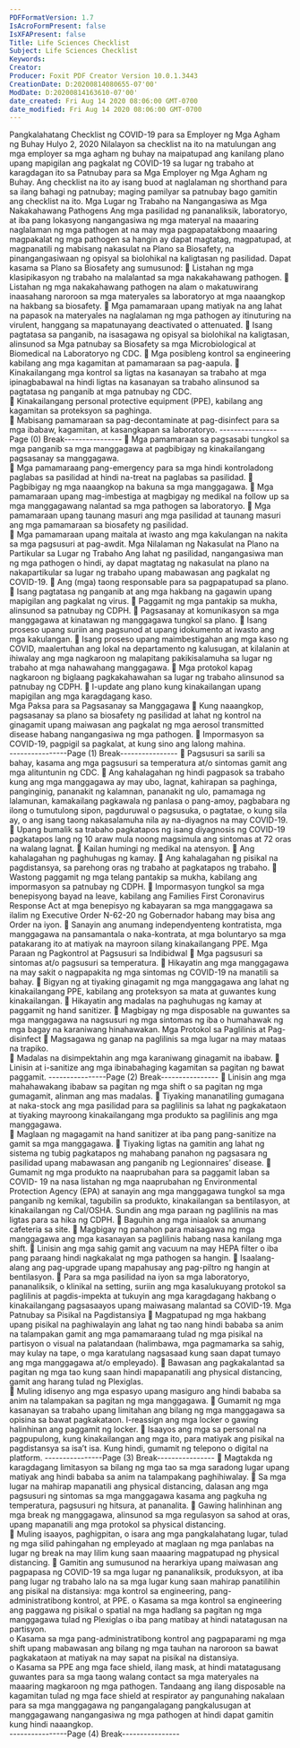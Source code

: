 ```yaml
---
PDFFormatVersion: 1.7
IsAcroFormPresent: false
IsXFAPresent: false
Title: Life Sciences Checklist
Subject: Life Sciences Checklist
Keywords: 
Creator: 
Producer: Foxit PDF Creator Version 10.0.1.3443
CreationDate: D:20200814080655-07'00'
ModDate: D:20200814163610-07'00'
date_created: Fri Aug 14 2020 08:06:00 GMT-0700
date_modified: Fri Aug 14 2020 08:06:00 GMT-0700
---
```

Pangkalahatang Checklist ng COVID-19 
para sa Employer ng Mga Agham ng Buhay 
Hulyo 2, 2020 
Nilalayon sa checklist na ito na matulungan ang mga employer sa mga agham ng buhay na 
maipatupad ang kanilang plano upang mapigilan ang pagkalat ng COVID-19 sa lugar ng 
trabaho at karagdagan ito sa Patnubay para sa Mga Employer ng Mga Agham ng Buhay. Ang 
checklist na ito ay isang buod at naglalaman ng shorthand para sa ilang bahagi ng patnubay; 
maging pamilyar sa patnubay bago gamitin ang checklist na ito. 
Mga Lugar ng Trabaho na Nangangasiwa as 
Mga Nakakahawang Pathogens 
Ang mga pasilidad ng pananaliksik, laboratoryo, at iba pang lokasyong 
nangangasiwa ng mga materyal na maaaring naglalaman ng mga pathogen at na 
may mga pagpapatakbong maaaring magpakalat ng mga pathogen sa hangin ay 
dapat magtatag, magpatupad, at magpanatili ng mabisang nakasulat na Plano sa 
Biosafety, na pinangangasiwaan ng opisyal sa biolohikal na kaligtasan ng pasilidad. 
Dapat kasama sa Plano sa Biosafety ang sumusunod: 
 Listahan ng mga klasipikasyon ng trabaho na malalantad sa mga 
nakakahawang pathogen. 
 Listahan ng mga nakakahawang pathogen na alam o makatuwirang 
inaasahang naroroon sa mga materyales sa laboratoryo at mga naaangkop na 
hakbang sa biosafety. 
 Mga pamamaraan upang matiyak na ang lahat na papasok na materyales na 
naglalaman ng mga pathogen ay itinuturing na virulent, hanggang sa 
mapatunayang deactivated o attenuated. 
 Isang pagtatasa sa panganib, na isasagawa ng opisyal sa biolohikal na 
kaligtasan, alinsunod sa Mga patnubay sa Biosafety sa mga Microbiological at 
Biomedical na Laboratoryo ng CDC. 
 Mga posibleng kontrol sa engineering kabilang ang mga kagamitan at 
pamamaraan sa pag-aapula. 
 Kinakailangang mga kontrol sa ligtas na kasanayan sa trabaho at mga 
ipinagbabawal na hindi ligtas na kasanayan sa trabaho alinsunod sa pagtatasa 
ng panganib at mga patnubay ng CDC.  
 Kinakailangang personal protective equipment (PPE), kabilang ang kagamitan sa 
proteksyon sa paghinga.  
 Mabisang pamamaraan sa pag-decontaminate at pag-disinfect para sa mga 
ibabaw, kagamitan, at kasangkapan sa laboratoryo. 
----------------Page (0) Break----------------
 Mga pamamaraan sa pagsasabi tungkol sa mga panganib sa mga 
manggagawa at pagbibigay ng kinakailangang pagsasanay sa manggagawa.  
 Mga pamamaraang pang-emergency para sa mga hindi kontroladong 
paglabas sa pasilidad at hindi na-treat na paglabas sa pasilidad. 
 Pagbibigay ng mga naaangkop na bakuna sa mga manggagawa. 
 Mga pamamaraan upang mag-imbestiga at magbigay ng medikal na follow up 
sa mga manggagawang nalantad sa mga pathogen sa laboratoryo. 
 Mga pamamaraan upang taunang masuri ang mga pasilidad at taunang masuri 
ang mga pamamaraan sa biosafety ng pasilidad.  
 Mga pamamaraan upang maitala at iwasto ang mga kakulangan na nakita sa 
mga pagsusuri at pag-awdit. 
Mga Nilalaman ng Nakasulat na Plano na 
Partikular sa Lugar ng Trabaho 
Ang lahat ng pasilidad, nangangasiwa man ng mga pathogen o hindi, ay 
dapat magtatag ng nakasulat na plano na nakapartikular sa lugar ng 
trabaho upang mabawasan ang pagkalat ng COVID-19. 
 Ang (mga) taong responsable para sa pagpapatupad sa plano.  
 Isang pagtatasa ng panganib at ang mga hakbang na gagawin upang 
mapigilan ang pagkalat ng virus. 
 Paggamit ng mga pantakip sa mukha, alinsunod sa patnubay ng CDPH. 
 Pagsasanay at komunikasyon sa mga manggagawa at kinatawan ng 
manggagawa tungkol sa plano. 
 Isang proseso upang suriin ang pagsunod at upang idokumento at iwasto ang 
mga kakulangan. 
 Isang proseso upang maimbestigahan ang mga kaso ng COVID, maalertuhan 
ang lokal na departamento ng kalusugan, at kilalanin at ihiwalay ang mga 
nagkaroon ng malapitang pakikisalamuha sa lugar ng trabaho at mga 
nahawahang manggagawa. 
 Mga protokol kapag nagkaroon ng biglaang pagkakahawahan sa lugar ng 
trabaho alinsunod sa patnubay ng CDPH. 
 I-update ang plano kung kinakailangan upang mapigilan ang mga 
karagdagang kaso.  
Mga Paksa para sa Pagsasanay sa 
Manggagawa 
 Kung naaangkop, pagsasanay sa plano sa biosafety ng pasilidad at lahat ng 
kontrol na ginagamit upang maiwasan ang pagkalat ng mga aerosol transmitted 
disease habang nangangasiwa ng mga pathogen. 
 Impormasyon sa COVID-19, pagpigil sa pagkalat, at kung sino ang lalong 
mahina.  
----------------Page (1) Break----------------
 Pagsusuri sa sarili sa bahay, kasama ang mga pagsusuri sa temperatura at/o 
sintomas gamit ang mga alituntunin ng CDC. 
 Ang kahalagahan ng hindi pagpasok sa trabaho kung ang mga manggagawa 
ay may ubo, lagnat, kahirapan sa paghinga, panginginig, pananakit ng 
kalamnan, pananakit ng ulo, pamamaga ng lalamunan, kamakailang 
pagkawala ng panlasa o pang-amoy, pagbabara ng ilong o tumutulong sipon, 
pagduruwal o pagsusuka, o pagtatae, o kung sila ay, o ang isang taong 
nakasalamuha nila ay na-diyagnos na may COVID-19.  
 Upang bumalik sa trabaho pagkatapos ng isang diyagnosis ng COVID-19 
pagkatapos lang ng 10 araw mula noong magsimula ang sintomas at 72 oras na 
walang lagnat. 
 Kailan humingi ng medikal na atensyon. 
 Ang kahalagahan ng paghuhugas ng kamay. 
 Ang kahalagahan ng pisikal na pagdistansya, sa parehong oras ng trabaho at 
pagkatapos ng trabaho. 
 Wastong paggamit ng mga telang pantakip sa mukha, kabilang ang 
impormasyon sa patnubay ng CDPH. 
 Impormasyon tungkol sa mga benepisyong bayad na leave, kabilang ang 
Families First Coronavirus Response Act at mga benepisyo ng kabayaran sa 
mga manggagawa sa ilalim ng Executive Order N-62-20 ng Gobernador 
habang may bisa ang Order na iyon. 
 Sanayin ang anumang independyenteng kontratista, mga manggagawa na 
pansamantala o naka-kontrata, at mga boluntaryo sa mga patakarang ito at 
matiyak na mayroon silang kinakailangang PPE. 
Mga Paraan ng Pagkontrol at Pagsusuri sa 
Indibidwal 
 Mga pagsusuri sa sintomas at/o pagsusuri sa temperatura. 
 Hikayatin ang mga manggagawa na may sakit o nagpapakita ng mga sintomas 
ng COVID-19 na manatili sa bahay. 
 Bigyan ng at tiyaking ginagamit ng mga manggagawa ang lahat ng 
kinakailangang PPE, kabilang ang proteksyon sa mata at guwantes kung 
kinakailangan. 
 Hikayatin ang madalas na paghuhugas ng kamay at paggamit ng hand sanitizer. 
 Magbigay ng mga disposable na guwantes sa mga manggagawa na nagsusuri 
ng mga sintomas ng iba o humahawak ng mga bagay na karaniwang 
hinahawakan. 
Mga Protokol sa Paglilinis at Pag-disinfect 
 Magsagawa ng ganap na paglilinis sa mga lugar na may mataas na trapiko.  
 Madalas na disimpektahin ang mga karaniwang ginagamit na ibabaw. 
 Linisin at i-sanitize ang mga ibinabahaging kagamitan sa pagitan ng bawat 
paggamit. 
----------------Page (2) Break----------------
 Linisin ang mga mahahawakang ibabaw sa pagitan ng mga shift o sa pagitan 
ng mga gumagamit, alinman ang mas madalas. 
 Tiyaking mananatiling gumagana at naka-stock ang mga pasilidad para sa 
paglilinis sa lahat ng pagkakataon at tiyaking mayroong kinakailangang mga 
produkto sa paglilinis ang mga manggagawa.  
 Maglaan ng magagamit na hand sanitizer at iba pang pang-sanitize na gamit sa 
mga manggagawa. 
 Tiyaking ligtas na gamitin ang lahat ng sistema ng tubig pagkatapos ng 
mahabang panahon ng pagsasara ng pasilidad upang mabawasan ang 
panganib ng Legionnaires’ disease. 
 Gumamit ng mga produkto na naaprubahan para sa paggamit laban sa COVID-
19 na nasa listahan ng mga naaprubahan ng Environmental Protection Agency 
(EPA) at sanayin ang mga manggagawa tungkol sa mga panganib ng kemikal, 
tagubilin sa produkto, kinakailangan sa bentilasyon, at kinakailangan ng 
Cal/OSHA. Sundin ang mga paraan ng paglilinis na mas ligtas para sa hika ng 
CDPH. 
 Baguhin ang mga iniaalok sa anumang cafeteria sa site. 
 Magbigay ng panahon para maisagawa ng mga manggagawa ang mga 
kasanayan sa paglilinis habang nasa kanilang mga shift. 
 Linisin ang mga sahig gamit ang vacuum na may HEPA filter o iba pang paraang 
hindi nagkakalat ng mga pathogen sa hangin. 
 Isaalang-alang ang pag-upgrade upang mapahusay ang pag-piltro ng hangin 
at bentilasyon. 
 Para sa mga pasilidad na iyon sa mga laboratoryo, pananaliksik, o klinikal na 
setting, suriin ang mga kasalukuyang protokol sa paglilinis at pagdis-impekta at 
tukuyin ang mga karagdagang hakbang o kinakailangang pagsasaayos upang 
maiwasang malantad sa COVID-19. 
Mga Patnubay sa Pisikal na Pagdistansiya 
 Magpatupad ng mga hakbang upang pisikal na paghiwalayin ang lahat ng tao 
nang hindi bababa sa anim na talampakan gamit ang mga pamamaraang 
tulad ng mga pisikal na partisyon o visual na palatandaan (halimbawa, mga 
pagmamarka sa sahig, may kulay na tape, o mga karatulang nagsasaad kung 
saan dapat tumayo ang mga manggagawa at/o empleyado). 
 Bawasan ang pagkakalantad sa pagitan ng mga tao kung saan hindi 
mapapanatili ang physical distancing, gamit ang harang tulad ng Plexiglas.  
 Muling idisenyo ang mga espasyo upang masiguro ang hindi bababa sa anim na 
talampakan sa pagitan ng mga manggagawa. 
 Gumamit ng mga kasanayan sa trabaho upang limitahan ang bilang ng mga 
manggagawa sa opisina sa bawat pagkakataon. I-reassign ang mga locker o 
gawing halinhinan ang paggamit ng locker. 
 Isaayos ang mga sa personal na pagpupulong, kung kinakailangan ang mga ito, 
para matiyak ang pisikal na pagdistansya sa isa’t isa. Kung hindi, gumamit ng 
telepono o digital na platform. 
----------------Page (3) Break----------------
 Magtakda ng karagdagang limitasyon sa bilang ng mga tao sa mga saradong 
lugar upang matiyak ang hindi bababa sa anim na talampakang paghihiwalay. 
 Sa mga lugar na mahirap mapanatili ang physical distancing, dalasan ang mga 
pagsusuri ng sintomas sa mga manggagawa kasama ang pagkuha ng 
temperatura, pagsusuri ng hitsura, at pananalita. 
 Gawing halinhinan ang mga break ng manggagawa, alinsunod sa mga 
regulasyon sa sahod at oras, upang mapanatili ang mga protokol sa physical 
distancing.  
 Muling isaayos, paghigpitan, o isara ang mga pangkalahatang lugar, tulad ng 
mga silid pahingahan ng empleyado at maglaan ng mga panlabas na lugar ng 
break na may lilim kung saan maaaring magpatupad ng physical distancing. 
 Gamitin ang sumusunod na herarkiya upang maiwasan ang pagpapasa ng 
COVID-19 sa mga lugar ng pananaliksik, produksyon, at iba pang lugar ng 
trabaho lalo na sa mga lugar kung saan mahirap panatilihin ang pisikal na 
distansiya: mga kontrol sa engineering, pang-administratibong kontrol, at PPE. 
o Kasama sa mga kontrol sa engineering ang paggawa ng pisikal o spatial 
na mga hadlang sa pagitan ng mga manggagawa tulad ng Plexiglas o 
iba pang matibay at hindi natatagusan na partisyon.  
o Kasama sa mga pang-administratibong kontrol ang pagpaparami ng mga 
shift upang mabawasan ang bilang ng mga tauhan na naroroon sa 
bawat pagkakataon at matiyak na may sapat na pisikal na distansiya.  
o Kasama sa PPE ang mga face shield, ilang mask, at hindi matatagusang 
guwantes para sa mga taong walang contact sa mga materyales na 
maaaring magkaroon ng mga pathogen. Tandaang ang ilang disposable 
na kagamitan tulad ng mga face shield at respirator ay pangunahing 
nakalaan para sa mga manggagawa ng pangangalagang 
pangkalusugan at manggagawang nangangasiwa ng mga pathogen at 
hindi dapat gamitin kung hindi naaangkop.  
----------------Page (4) Break----------------
